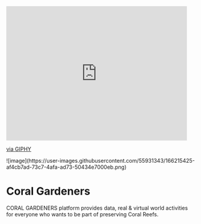 <iframe src="https://giphy.com/embed/3otPoC9m6AZmtZOvZu" width="480" height="358" frameBorder="0" class="giphy-embed" allowFullScreen></iframe><p><a href="https://drive.google.com/file/d/1RLfgr8q0fbFa03OfpZXQ-2oKMhw5nJJ0/view?usp=sharing">via GIPHY</a></p>
![image](https://user-images.githubusercontent.com/55931343/166215425-af4cb7ad-73c7-4afa-ad73-50434e7000eb.png)


# Coral Gardeners
CORAL GARDENERS platform provides data, real &amp; virtual world activities for everyone who wants to be part of preserving Coral Reefs. 

